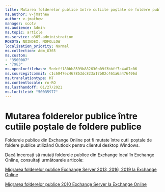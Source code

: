 ```yaml
---
title: Mutarea folderelor publice între cutiile poștale de foldere publice
ms.author: v-jmathew
author: v-jmathew
manager: scotv
ms.audience: Admin
ms.topic: article
ms.service: o365-administration
ROBOTS: NOINDEX, NOFOLLOW
localization_priority: Normal
ms.collection: Adm_O365
ms.custom:
- "3500007"
- "7983"
ms.openlocfilehash: 5edcff180bb8599b882630b09f3bbff7c4a07c06
ms.sourcegitcommit: c1c6047ec467853dc823a17b02c461a6a476406d
ms.translationtype: MT
ms.contentlocale: ro-RO
ms.lasthandoff: 01/27/2021
ms.locfileid: "50035977"
---
```

# <a name="move-public-folders-between-public-folder-mailboxes"></a>Mutarea folderelor publice între cutiile poștale de foldere publice

Folderele publice din Exchange Online pot fi mutate între cutii poștale de foldere publice utilizând Outlook pentru clientul desktop Windows.

Dacă încercați să mutați folderele publice din Exchange local în Exchange Online, consultați următoarele articole:

[Migrarea folderelor publice Exchange Server 2013, 2016, 2019 la Exchange Online](https://aka.ms/ModernPFToEXO)

[Migrarea folderelor publice 2010 Exchange Server la Exchange Online](https://aka.ms/LegacyPFToEXO)
